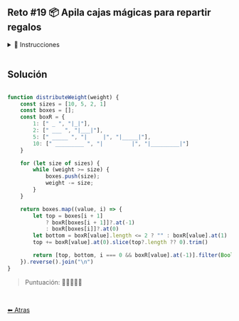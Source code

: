 ## Reto #19 📦 Apila cajas mágicas para repartir regalos

<details>
    <summary>📝 Instrucciones</summary>

<br/>
¡Se acerca el día para repartir regalos! Necesitamos apilar los regalos que transportaremos en el trineo 🛷 y para eso los vamos a meter en cajas 📦.

Los regalos se pueden meter en 4 cajas distintas, donde cada caja soporta 1, 2, 5, 10 de peso y se representan así:

``` js

    _
1: |_|
    _____
2: |_____|
    _____
5: |     |
   |_____|
     _________
10: |         |
    |_________|

// Representación en JavaScript:
const boxRepresentations = {
  1: [" _ ", "|_|"] ,
  2: [" ___ ", "|___|"],
  5: [" _____ ", "|     |", "|_____|"],
  10: [" _________ ", "|         |", "|_________|"]
}

```

Tu misión es que al recibir el peso de los regalos, uses las mínimas cajas posibles y que, además, las apiles de menos peso (arriba) a más peso (abajo). Siempre alineadas a la izquierda.

Además, ten en cuenta que al apilarlas, se reusa el borde inferior de la caja.

``` js
distributeWeight(1)
// Devuelve:
//  _
// |_|

distributeWeight(2)
// Devuelve:
//  ___
// |___|

distributeWeight(3)
// Devuelve:
//  _
// |_|_
// |___|

distributeWeight(4)
// Devuelve:
//  ___
// |___|
// |___|

distributeWeight(5)
// Devuelve:
//  _____
// |     |
// |_____|

distributeWeight(6)
// Devuelve:
//  _
// |_|___
// |     |
// |_____|

```
Nota: ¡Ten cuidado con los espacios en blanco! No añadas espacios en blanco a la derecha de una caja si no son necesarios.

</details>

<br/>

## Solución

``` js

function distributeWeight(weight) {
	const sizes = [10, 5, 2, 1]
	const boxes = [];
	const boxR = {
		1: [" _ ", "|_|"],
		2: [" ___ ", "|___|"],
		5: [" _____ ", "|     |", "|_____|"],
		10: [" _________ ", "|         |", "|_________|"]
	}

	for (let size of sizes) {
		while (weight >= size) {
			boxes.push(size);
			weight -= size;
		}
	}

	return boxes.map((value, i) => {
		let top = boxes[i + 1]
			? boxR[boxes[i + 1]]?.at(-1)
			: boxR[boxes[i]]?.at(0)
		let bottom = boxR[value].length <= 2 ? "" : boxR[value].at(1)
		top += boxR[value].at(0).slice(top?.length ?? 0).trim()

		return [top, bottom, i === 0 && boxR[value].at(-1)].filter(Boolean).join("\n")
	}).reverse().join("\n")
}

```

> Puntuación: 🌟🌟🌟🌟🌟

<br/>

[⬅ Atras](https://github.com/jdtb4/adventJS)